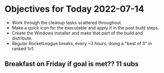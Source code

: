 # Objectives for Today 2022-07-14

- Work through the cleanup tasks scattered throughout.
- Make a quick icon for the executable and apply it in the post build steps.
- Create the Windows installer and make that part of the build and distribute.
- Regular RocketLeague breaks, every ~3 hours, doing a "best of 3" in ranked 1v1.

## Breakfast on Friday if goal is met??  11 subs
